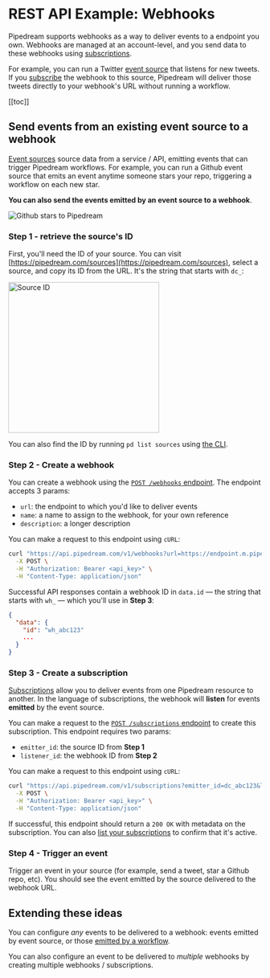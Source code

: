 # REST API Example: Webhooks

Pipedream supports webhooks as a way to deliver events to a endpoint you own. Webhooks are managed at an account-level, and you send data to these webhooks using [subscriptions](/api/rest/#subscriptions).

For example, you can run a Twitter [event source](/sources/) that listens for new tweets. If you [subscribe](/api/rest/#subscriptions) the webhook to this source, Pipedream will deliver those tweets directly to your webhook's URL without running a workflow. 

[[toc]]

## Send events from an existing event source to a webhook

[Event sources](/sources/) source data from a service / API, emitting events that can trigger Pipedream workflows. For example, you can run a Github event source that emits an event anytime someone stars your repo, triggering a workflow on each new star.

**You can also send the events emitted by an event source to a webhook**.

<div>
<img alt="Github stars to Pipedream" src="./images/webhook-proxy.png">
</div>

### Step 1 - retrieve the source's ID

First, you'll need the ID of your source. You can visit [https://pipedream.com/sources](https://pipedream.com/sources), select a source, and copy its ID from the URL. It's the string that starts with `dc_`:

<div>
<img alt="Source ID" width="300px" src="./images/source-id.png">
</div>

You can also find the ID by running `pd list sources` using [the CLI](/cli/reference/#pd-list).

### Step 2 - Create a webhook

You can create a webhook using the [`POST /webhooks` endpoint](/api/rest/#create-a-webhook). The endpoint accepts 3 params:

- `url`: the endpoint to which you'd like to deliver events
- `name`: a name to assign to the webhook, for your own reference
- `description`: a longer description

You can make a request to this endpoint using `cURL`:

```bash
curl "https://api.pipedream.com/v1/webhooks?url=https://endpoint.m.pipedream.net&name=name&description=description" \
  -X POST \
  -H "Authorization: Bearer <api_key>" \
  -H "Content-Type: application/json"
```

Successful API responses contain a webhook ID in `data.id` — the string that starts with `wh_` — which you'll use in **Step 3**:

```json
{
  "data": {
    "id": "wh_abc123"
    ...
  }
}
```

### Step 3 - Create a subscription

[Subscriptions](/api/rest/#subscriptions) allow you to deliver events from one Pipedream resource to another. In the language of subscriptions, the webhook will **listen** for events **emitted** by the event source.

You can make a request to the [`POST /subscriptions` endpoint](/api/rest/#listen-for-events-from-another-source-or-workflow) to create this subscription. This endpoint requires two params:

- `emitter_id`: the source ID from **Step 1**
- `listener_id`: the webhook ID from **Step 2**

You can make a request to this endpoint using `cURL`:

```bash
curl "https://api.pipedream.com/v1/subscriptions?emitter_id=dc_abc123&listener_id=wh_abc123" \
  -X POST \
  -H "Authorization: Bearer <api_key>" \
  -H "Content-Type: application/json"
```

If successful, this endpoint should return a `200 OK` with metadata on the subscription. You can also [list your subscriptions](/api/rest/#get-current-user-s-subscriptions) to confirm that it's active.

### Step 4 - Trigger an event

Trigger an event in your source (for example, send a tweet, star a Github repo, etc). You should see the event emitted by the source delivered to the webhook URL.

## Extending these ideas

You can configure _any_ events to be delivered to a webhook: events emitted by event source, or those [emitted by a workflow](/destinations/emit/).

You can also configure an event to be delivered to _multiple_ webhooks by creating multiple webhooks / subscriptions.

<Footer />
